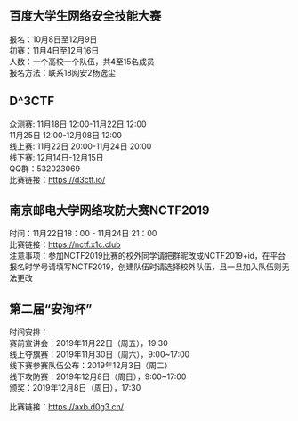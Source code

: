 ## 百度大学生网络安全技能大赛

报名：10月8日至12月9日  
初赛：11月4日至12月16日  
人数：一个高校一个队伍，共4至15名成员   
报名方法：联系18网安2杨逸尘



## D^3CTF
 
众测赛:	11月18日 12:00-11月22日 12:00  
11月25日 12:00-12月08日 12:00  
线上赛:	11月22日 20:00-11月24日 20:00  
线下赛:	12月14日-12月15日  
QQ群：532023069   
比赛链接：https://d3ctf.io/  


## 南京邮电大学网络攻防大赛NCTF2019

时间：11月22日18：00 - 11月24日 21：00  
比赛链接：https://nctf.x1c.club  
注意事项：参加NCTF2019比赛的校外同学请把群昵改成NCTF2019+id，在平台报名时学号请填写NCTF2019，创建队伍时请选择校外队伍，且一旦加入队伍则无法更改


## 第二届“安洵杯”

时间安排：  
赛前宣讲会：2019年11月22日（周五），19:30  
线上夺旗赛：2019年11月30日（周六），9:00~17:00  
线下赛参赛队伍公布：2019年12月3日（周二）  
线下攻防赛：2019年12月8日（周日），9:00~17:00  
颁奖：2019年12月8日（周日），17:30

比赛链接：https://axb.d0g3.cn/